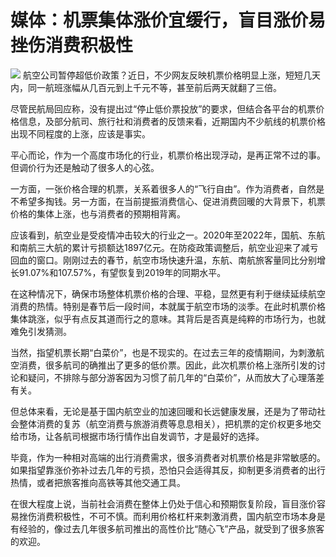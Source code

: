 # 媒体：机票集体涨价宜缓行，盲目涨价易挫伤消费积极性

![](https://inews.gtimg.com/newsapp_bt/0/15654076376/1000)
航空公司暂停超低价政策？近日，不少网友反映机票价格明显上涨，短短几天内，同一航班涨幅从几百元到上千元不等，甚至前后两天就翻了三倍。

尽管民航局回应称，没有提出过“停止低价票投放”的要求，但结合各平台的机票价格信息，及部分航司、旅行社和消费者的反馈来看，近期国内不少航线的机票价格出现不同程度的上涨，应该是事实。

平心而论，作为一个高度市场化的行业，机票价格出现浮动，是再正常不过的事。但调价行为还是触动了很多人的心弦。

一方面，一张价格合理的机票，关系着很多人的“飞行自由”。作为消费者，自然是不希望多掏钱。另一方面，在当前提振消费信心、促进消费回暖的大背景下，机票价格的集体上涨，也与消费者的预期相背离。

应该看到，航空业是受疫情冲击较大的行业之一。2020年至2022年，国航、东航和南航三大航的累计亏损额达1897亿元。在防疫政策调整后，航空业迎来了减亏回血的窗口。刚刚过去的春节，航空市场快速升温，东航、南航旅客量同比分别增长91.07%和107.57%，有望恢复到2019年的同期水平。

在这种情况下，确保市场整体机票价格的合理、平稳，显然更有利于继续延续航空消费的热情。特别是春节后一段时间，本就属于航空市场的淡季。在此时机票价格集体跳涨，似乎有点反其道而行之的意味。其背后是否真是纯粹的市场行为，也就难免引发猜测。

当然，指望机票长期“白菜价”，也是不现实的。在过去三年的疫情期间，为刺激航空消费，很多航司的确推出了更多的低价票。因此，此次机票价格上涨所引发的讨论和疑问，不排除与部分游客因为习惯了前几年的“白菜价”，从而放大了心理落差有关。

但总体来看，无论是基于国内航空业的加速回暖和长远健康发展，还是为了带动社会整体消费的复苏（航空消费与旅游消费等息息相关），把机票的定价权更多地交给市场，让各航司根据市场行情作出自发调节，才是最好的选择。

毕竟，作为一种相对高端的出行消费需求，很多消费者对机票价格是非常敏感的。如果指望靠涨价弥补过去几年的亏损，恐怕只会适得其反，抑制更多消费者的出行热情，或者把旅客推向高铁等其他交通工具。

在很大程度上说，当前社会消费在整体上仍处于信心和预期恢复阶段，盲目涨价容易挫伤消费积极性，不可不慎。而利用价格杠杆来刺激消费，国内航空市场本身是有经验的，像过去几年很多航司推出的高性价比“随心飞”产品，就受到了很多旅客的欢迎。

